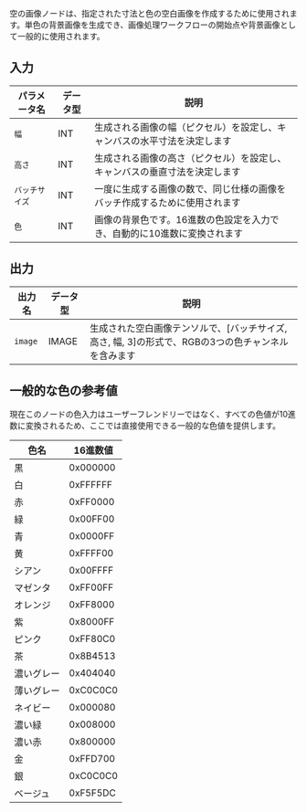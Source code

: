 空の画像ノードは、指定された寸法と色の空白画像を作成するために使用されます。単色の背景画像を生成でき、画像処理ワークフローの開始点や背景画像として一般的に使用されます。

## 入力

| パラメータ名 | データ型 | 説明 |
|-------------|----------|------|
| `幅` | INT | 生成される画像の幅（ピクセル）を設定し、キャンバスの水平寸法を決定します |
| `高さ` | INT | 生成される画像の高さ（ピクセル）を設定し、キャンバスの垂直寸法を決定します |
| `バッチサイズ` | INT | 一度に生成する画像の数で、同じ仕様の画像をバッチ作成するために使用されます |
| `色` | INT | 画像の背景色です。16進数の色設定を入力でき、自動的に10進数に変換されます |

## 出力

| 出力名 | データ型 | 説明 |
|--------|----------|------|
| `image` | IMAGE | 生成された空白画像テンソルで、[バッチサイズ, 高さ, 幅, 3]の形式で、RGBの3つの色チャンネルを含みます |

## 一般的な色の参考値

現在このノードの色入力はユーザーフレンドリーではなく、すべての色値が10進数に変換されるため、ここでは直接使用できる一般的な色値を提供します。

| 色名 | 16進数値 |
|------|----------|
| 黒   | 0x000000 |
| 白   | 0xFFFFFF |
| 赤   | 0xFF0000 |
| 緑   | 0x00FF00 |
| 青   | 0x0000FF |
| 黄   | 0xFFFF00 |
| シアン | 0x00FFFF |
| マゼンタ | 0xFF00FF |
| オレンジ | 0xFF8000 |
| 紫   | 0x8000FF |
| ピンク | 0xFF80C0 |
| 茶   | 0x8B4513 |
| 濃いグレー | 0x404040 |
| 薄いグレー | 0xC0C0C0 |
| ネイビー | 0x000080 |
| 濃い緑 | 0x008000 |
| 濃い赤 | 0x800000 |
| 金   | 0xFFD700 |
| 銀   | 0xC0C0C0 |
| ベージュ | 0xF5F5DC |

